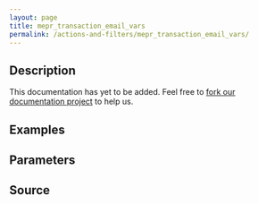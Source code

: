 ```yaml
---
layout: page
title: mepr_transaction_email_vars
permalink: /actions-and-filters/mepr_transaction_email_vars/
---
```


## Description

This documentation has yet to be added. Feel free to [fork our documentation project](https://github.com/caseproof/memberpress-docs) to help us.

## Examples


## Parameters


## Source

